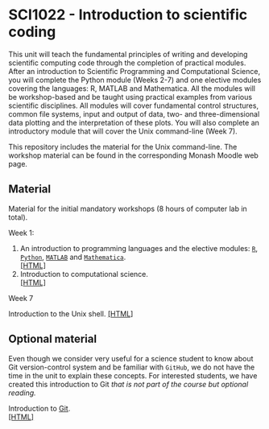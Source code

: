 # SCI1022 - Introduction to scientific coding

This unit will teach the fundamental principles of writing and developing scientific computing code through the completion of practical modules. After an introduction to Scientific Programming and Computational Science, you will complete the Python module (Weeks 2-7) and one elective modules covering the languages: R, MATLAB and Mathematica. All the modules will be workshop-based and be taught using practical examples from various scientific disciplines. All modules will cover fundamental control structures, common file systems, input and output of data, two- and three-dimensional data plotting and the interpretation of these plots. You will also complete an introductory module that will cover the Unix command-line (Week 7).

This repository includes the material for the Unix command-line. The workshop material can be found in the corresponding Monash Moodle web page.

## Material

Material for the initial mandatory workshops (8 hours of computer lab in total).

Week 1:

1. An introduction to programming languages and the elective modules: [`R`](https://en.wikipedia.org/wiki/R_(programming_language)), [`Python`](https://en.wikipedia.org/wiki/Python_(programming_language)), [`MATLAB`](https://en.wikipedia.org/wiki/MATLAB) and [`Mathematica`](https://en.wikipedia.org/wiki/Wolfram_Mathematica).<br>[[HTML]](./introduction.md)
2. Introduction to computational science.<br> 
[[HTML]](./computational-science.md)


Week 7

Introduction to the Unix shell. [[HTML]](https://github.com/MonashMath/SCI1022/blob/master/Unix-CLI.md)

## Optional material

Even though we consider very useful for a science student to know about Git version-control system and be familiar with `GitHub`, we do not have the time in the unit to explain these concepts. For interested students, we have created this introduction to Git _that is not part of the course but optional reading._

Introduction to [Git](https://en.wikipedia.org/wiki/Git).<br> 
[[HTML]](./Git.md)
